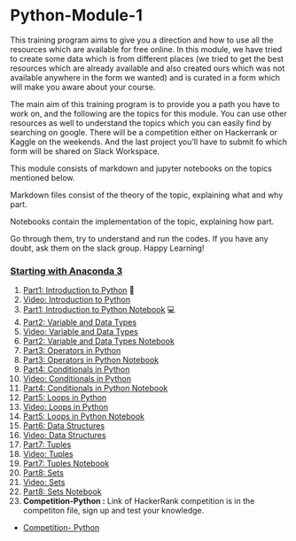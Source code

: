 # Python-Module-1

This training program aims to give you a direction and how to use all the resources which are available for free online. In this module, we have tried to create some data which is from different places (we tried to get the best resources which are already available and also created ours which was not available anywhere in the form we wanted) and is curated in a form which will make you aware about your course.

The main aim of this training program is to provide you a path you have to work on, and the following are the topics for this module. You can use other resources as well to understand the topics which you can easily find by searching on google. There will be a competition either on Hackerrank or Kaggle on the weekends. And the last project you'll have to submit fo which form will be shared on Slack Workspace.

This module consists of markdown and jupyter notebooks on the topics mentioned below.

Markdown files consist of the theory of the topic, explaining what and why part.

Notebooks contain the implementation of the topic, explaining how part. 

Go through them, try to understand and run the codes. If you have any doubt, ask them on the slack group. Happy Learning!

### <a href="https://www.youtube.com/watch?v=Q-iC4VaW8ZA" target="_blank">Starting with Anaconda 3<a>

1. [Part1: Introduction to Python](Part1-Introduction-to-Python.md) 📓
2. [Video: Introduction to Python](https://youtu.be/jqSsqN2wrgk)
3. [Part1: Introduction to Python Notebook](Part1-Python-Basics.ipynb) 💻
4. [Part2: Variable and Data Types](Part2-Variable-and-DataTypes.md)
5. [Video: Variable and Data Types](https://youtu.be/jGcbEPkeeN0)
6. [Part2: Variable and Data Types Notebook](Part2-Variable-Data-type.ipynb)
7. [Part3: Operators in Python](Part3-Operators-in-Python.md)
9. [Part3: Operators in Python Notebook](Part3-Operators-in-Python.ipynb)
10. [Part4: Conditionals in Python](Part4-Conditionals.md)
11. [Video: Conditionals in Python](https://youtu.be/g9DGkKQq0JQ)
12. [Part4: Conditionals in Python Notebook](Part4-Conditionals.ipynb)
13. [Part5: Loops in Python](Part5-Loops.md)
14. [Video: Loops in Python]()
15. [Part5: Loops in Python Notebook](Part5-Loops.ipynb)
16. [Part6: Data Structures](Part6-Data-Structures.md.md)
17. [Video: Data Structures]()
18. [Part7: Tuples](Part7-Tuple.md)
19. [Video: Tuples]()
20. [Part7: Tuples Notebook](Part7-Tuple.ipynb)
21. [Part8: Sets](Part8-Sets.md)
22. [Video: Sets]()
15. [Part8: Sets Notebook](Part8-Sets.ipynb)
16. **Competition-Python :** Link of HackerRank competition is in the competiton file, sign up and test your knowledge.
- [Competition- Python](Competition-python.md)
